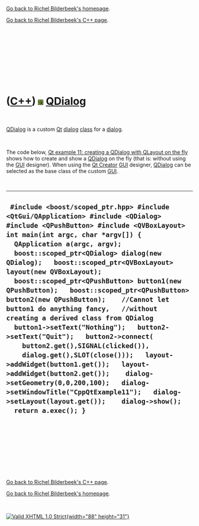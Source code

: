 [Go back to Richel Bilderbeek's homepage](index.htm).

[Go back to Richel Bilderbeek's C++ page](Cpp.htm).

 

 

 

 

 

([C++](Cpp.htm)) ![Qt](PicQt.png) [QDialog](CppQDialog.htm)
===========================================================

 

[QDialog](CppQDialog.htm) is a custom [Qt](CppQt.htm)
[dialog](CppQtDialog.htm) [class](CppClass.htm) for a
[dialog](CppQtDialog.htm).

 

The code below, [Qt example 11: creating a QDialog with QLayout on the
fly](CppQtExample11.htm) shows how to create and show a
[QDialog](CppQDialog.htm) on the fly (that is: without using the
[GUI](CppGui.htm) designer). When using the [Qt
Creator](CppQtCreator.htm) [GUI](CppGui.htm) designer,
[QDialog](CppQDialog.htm) can be selected as the base class of the
custom [GUI](CppGui.htm).

 

  -----------------------------------------------------------------------------------------------------------------------------------------------------------------------------------------------------------------------------------------------------------------------------------------------------------------------------------------------------------------------------------------------------------------------------------------------------------------------------------------------------------------------------------------------------------------------------------------------------------------------------------------------------------------------------------------------------------------------------------------------------------------------------------------------------------------------------------------------------------------------------------------------------------------------------
  ` #include <boost/scoped_ptr.hpp> #include <QtGui/QApplication> #include <QDialog> #include <QPushButton> #include <QVBoxLayout>  int main(int argc, char *argv[]) {   QApplication a(argc, argv);   boost::scoped_ptr<QDialog> dialog(new QDialog);   boost::scoped_ptr<QVBoxLayout> layout(new QVBoxLayout);   boost::scoped_ptr<QPushButton> button1(new QPushButton);   boost::scoped_ptr<QPushButton> button2(new QPushButton);    //Cannot let button1 do anything fancy,   //without creating a derived class from QDialog   button1->setText("Nothing");   button2->setText("Quit");   button2->connect(     button2.get(),SIGNAL(clicked()),     dialog.get(),SLOT(close()));   layout->addWidget(button1.get());   layout->addWidget(button2.get());    dialog->setGeometry(0,0,200,100);   dialog->setWindowTitle("CppQtExample11");   dialog->setLayout(layout.get());    dialog->show();   return a.exec(); }`
  -----------------------------------------------------------------------------------------------------------------------------------------------------------------------------------------------------------------------------------------------------------------------------------------------------------------------------------------------------------------------------------------------------------------------------------------------------------------------------------------------------------------------------------------------------------------------------------------------------------------------------------------------------------------------------------------------------------------------------------------------------------------------------------------------------------------------------------------------------------------------------------------------------------------------------

 

 

 

 

 

[Go back to Richel Bilderbeek's C++ page](Cpp.htm).

[Go back to Richel Bilderbeek's homepage](index.htm).

 

[![Valid XHTML 1.0 Strict](valid-xhtml10.png){width="88"
height="31"}](http://validator.w3.org/check?uri=referer)

